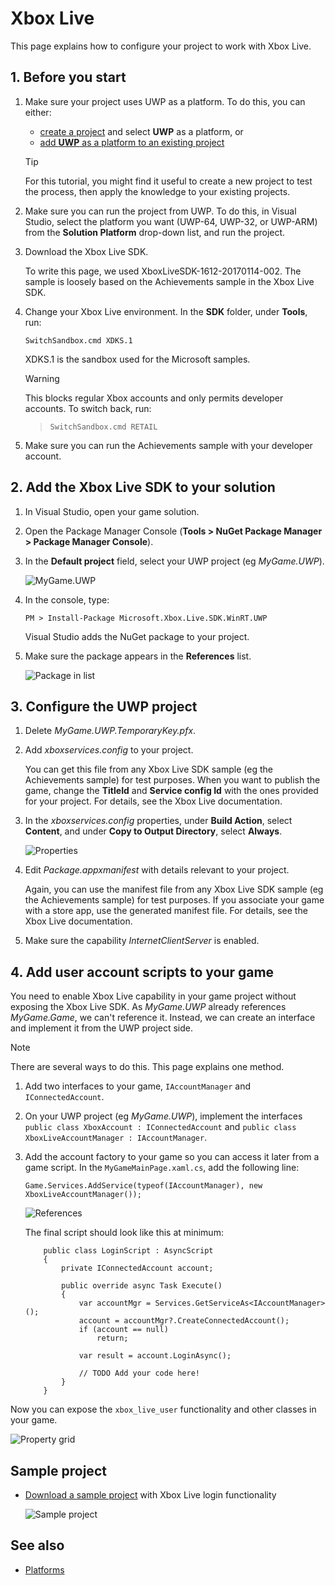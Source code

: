 # Xbox Live

This page explains how to configure your project to work with Xbox Live.

## 1. Before you start

1. Make sure your project uses UWP as a platform. To do this, you can either:

    * [create a project](../../get-started/create-a-project.md) and select **UWP** as a platform, or
    * [add **UWP** as a platform to an existing project](../add-or-remove-a-platform.md)

    >[!Tip]
    >For this tutorial, you might find it useful to create a new project to test the process, then apply the knowledge to your existing projects.

2. Make sure you can run the project from UWP. To do this, in Visual Studio, select the platform you want (UWP-64, UWP-32, or UWP-ARM) from the **Solution Platform** drop-down list, and run the project.

3. Download the Xbox Live SDK.
    
    To write this page, we used XboxLiveSDK-1612-20170114-002. The sample is loosely based on the Achievements sample in the Xbox Live SDK.

4. Change your Xbox Live environment. In the **SDK** folder, under **Tools**, run:

    ```
    SwitchSandbox.cmd XDKS.1
    ```

    XDKS.1 is the sandbox used for the Microsoft samples.

    >[!Warning] 
    >This blocks regular Xbox accounts and only permits developer accounts. To switch back, run: 
    
    >```
    >SwitchSandbox.cmd RETAIL
    >```
    
5. Make sure you can run the Achievements sample with your developer account.

## 2. Add the Xbox Live SDK to your solution

1. In Visual Studio, open your game solution.

2. Open the Package Manager Console (**Tools > NuGet Package Manager > Package Manager Console**).

3. In the **Default project** field, select your UWP project (eg *MyGame.UWP*).

	![MyGame.UWP](media/xboxlive01.png)

4. In the console, type:

    ```
    PM > Install-Package Microsoft.Xbox.Live.SDK.WinRT.UWP
    ```

    Visual Studio adds the NuGet package to your project. 

5. Make sure the package appears in the **References** list.

	![Package in list](media/xboxlive02.png)

## 3. Configure the UWP project

1. Delete *MyGame.UWP.TemporaryKey.pfx*.

2. Add *xboxservices.config* to your project.
   
    You can get this file from any Xbox Live SDK sample (eg the Achievements sample) for test purposes. When you want to publish the game, change the **TitleId** and **Service config Id** with the ones provided for your project. For details, see the Xbox Live documentation.

3. In the *xboxservices.config* properties, under **Build Action**, select **Content**, and under **Copy to Output Directory**, select **Always**.

	![Properties](media/xboxlive03.png)

4. Edit *Package.appxmanifest* with details relevant to your project.

    Again, you can use the manifest file from any Xbox Live SDK sample (eg the Achievements sample) for test purposes. If you associate your game with a store app, use the generated manifest file. For details, see the Xbox Live documentation.

5. Make sure the capability *InternetClientServer* is enabled.

## 4. Add user account scripts to your game

You need to enable Xbox Live capability in your game project without exposing the Xbox Live SDK. As *MyGame.UWP* already references *MyGame.Game*, we can't reference it. Instead, we can create an interface and implement it from the UWP project side.

>[!Note]
>There are several ways to do this. This page explains one method.

1. Add two interfaces to your game, `IAccountManager` and `IConnectedAccount`. 

2. On your UWP project (eg *MyGame.UWP*), implement the interfaces `public class XboxAccount : IConnectedAccount` and `public class XboxLiveAccountManager : IAccountManager`. 

3. Add the account factory to your game so you can access it later from a game script. In the `MyGameMainPage.xaml.cs`, add the following line:

    ```
    Game.Services.AddService(typeof(IAccountManager), new XboxLiveAccountManager());
    ```

    ![References](media/xboxlive04.png)

    The final script should look like this at minimum:

    ```
        public class LoginScript : AsyncScript
        {
            private IConnectedAccount account;

            public override async Task Execute()
            {
                var accountMgr = Services.GetServiceAs<IAccountManager>();
                account = accountMgr?.CreateConnectedAccount();
			    if (account == null)
				    return;

                var result = account.LoginAsync();
			
	    		// TODO Add your code here!
            }
        }
    ```

Now you can expose the `xbox_live_user` functionality and other classes in your game.

![Property grid](media/xboxlive05.png)

## Sample project

* [Download a sample project](media/XboxLiveSample.zip) with Xbox Live login functionality 

    ![Sample project](media/xboxlive08.png)

## See also

* [Platforms](../index.md)